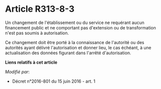 # Article R313-8-3

Un  changement de l'établissement ou du service ne requérant aucun  financement public et ne comportant pas d'extension ou de
transformation  n'est pas soumis à autorisation.

Ce changement doit être porté à la connaissance de l'autorité ou des autorités ayant délivré l'autorisation et donner lieu,
le cas échéant, à une actualisation des données figurant dans l'arrêté d'autorisation.

**Liens relatifs à cet article**

_Modifié par_:

  - Décret n°2016-801 du 15 juin 2016 - art. 1
